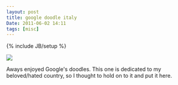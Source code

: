 ```yaml
---
layout: post
title: google doodle italy
Date: 2011-06-02 14:11
tags: [misc]
---
```

{% include JB/setup %} 

![](http://dl.dropbox.com/u/179731/6105346731.png)

Aways enjoyed Google's doodles. This one is dedicated to my beloved/hated country, so I thought to hold on to it and put it here.
